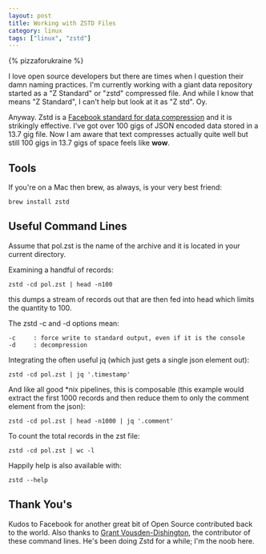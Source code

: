 ```yaml
---
layout: post
title: Working with ZSTD Files
category: linux
tags: ["linux", "zstd"]
---
```

{% pizzaforukraine  %}

I love open source developers but there are times when I question their damn naming practices.  I'm currently working with a giant data repository started as a "Z Standard" or "zstd" compressed file.  And while I know that means "Z Standard", I can't help but look at it as "Z std".  Oy.  

Anyway.  Zstd is a [Facebook standard for data compression](https://github.com/facebook/zstd) and it is strikingly effective.  I've got over 100 gigs of JSON encoded data stored in a 13.7 gig file.  Now I am aware that text compresses actually quite well but still 100 gigs in 13.7 gigs of space feels like **wow**.

## Tools

If you're on a Mac then brew, as always, is your very best friend:

    brew install zstd

## Useful Command Lines

Assume that pol.zst is the name of the archive and it is located in your current directory.

Examining a handful of records:

    zstd -cd pol.zst | head -n100

this dumps a stream of records out that are then fed into head which limits the quantity to 100.

The zstd -c and -d options mean:

    -c     : force write to standard output, even if it is the console
    -d     : decompression

Integrating the often useful jq (which just gets a single json element out):

    zstd -cd pol.zst | jq '.timestamp'

And like all good *nix pipelines, this is composable (this example would extract the first 1000 records and then reduce them to only the comment element from the json):

    zstd -cd pol.zst | head -n1000 | jq '.comment'

To count the total records in the zst file:

    zstd -cd pol.zst | wc -l

Happily help is also available with:

    zstd --help

## Thank You's

Kudos to Facebook for another great bit of Open Source contributed back to the world.  Also thanks to [Grant Vousden-Dishington](https://grantrvd.github.io/), the contributor of these command lines. He's been doing Zstd for a while; I'm the noob here.

